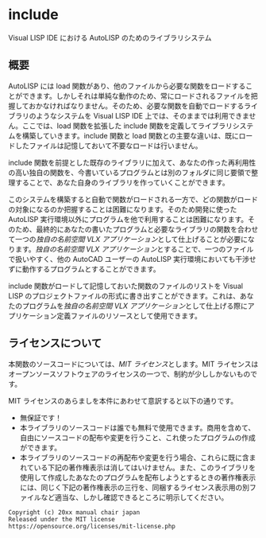 # include

Visual LISP IDE における AutoLISP のためのライブラリシステム

## 概要

AutoLISP には load 関数があり、他のファイルから必要な関数をロードすることができます。しかしそれは単純な動作のため、常にロードされるファイルを把握しておかなければなりません。そのため、必要な関数を自動でロードするライブラリのようなシステムを Visual LISP IDE 上では、そのままでは利用できません。ここでは、load 関数を拡張した include 関数を定義してライブラリシステムを構築していきます。include 関数と load 関数との主要な違いは、既にロードしたファイルは記憶しておいて不要なロードは行いません。

include 関数を前提とした既存のライブラリに加えて、あなたの作った再利用性の高い独自の関数を、今書いているプログラムとは別のフォルダに同じ要領で整理することで、あなた自身のライブラリを作っていくことができます。

このシステムを構築すると自動で関数がロードされる一方で、どの関数がロードの対象になるのか把握することは困難になります。そのため開発に使った AutoLISP 実行環境以外にプログラムを他で利用することは困難になります。そのため、最終的にあなたの書いたプログラムと必要なライブラリの関数を合わせて一つの*独自の名前空間 VLX アプリケーション*として仕上げることが必要になります。*独自の名前空間 VLX アプリケーション*とすることで、一つのファイルで扱いやすく、他の AutoCAD ユーザーの AutoLISP 実行環境においても干渉せずに動作するプログラムとすることができます。

include 関数がロードして記憶しておいた関数のファイルのリストを Visual LISP のプロジェクトファイルの形式に書き出すことができます。これは、あなたのプログラムを*独自の名前空間 VLX アプリケーション*として仕上げる際にアプリケーション定義ファイルのリソースとして使用できます。

## ライセンスについて

本関数のソースコードについては、*MIT ライセンス*とします。MIT ライセンスはオープンソースソフトウェアのライセンスの一つで、制約が少ししかないものです。

MIT ライセンスのあらましを本件にあわせて意訳すると以下の通りです。
* 無保証です！
* 本ライブラリのソースコードは誰でも無料で使用できます。商用を含めて、自由にソースコードの配布や変更を行うこと、これ使ったプログラムの作成ができます。
* 本ライブラリのソースコードの再配布や変更を行う場合、これらに既に含まれている下記の著作権表示は消してはいけません。また、このライブラリを使用して作成したあなたのプログラムを配布しようとするときの著作権表示には、同じく下記の著作権表示の三行を、同梱するライセンス表示用の別ファイルなど適当な、しかし確認できるところに明示してください。
```
Copyright (c) 20xx manual chair japan
Released under the MIT license
https://opensource.org/licenses/mit-license.php
```